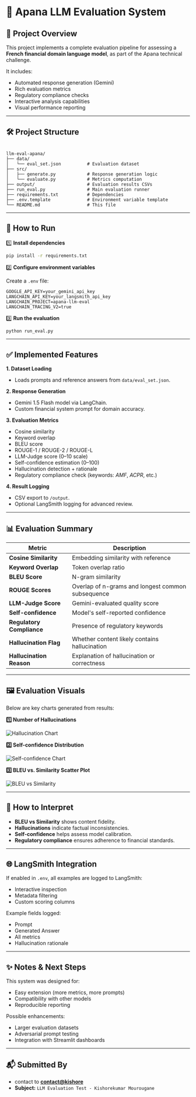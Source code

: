 # 📄 Apana LLM Evaluation System

## 🎯 Project Overview

This project implements a complete evaluation pipeline for assessing a **French financial domain language model**, as part of the Apana technical challenge.

It includes:

- Automated response generation (Gemini)
- Rich evaluation metrics
- Regulatory compliance checks
- Interactive analysis capabilities
- Visual performance reporting

---

## 🛠️ Project Structure

```

llm-eval-apana/
├── data/
│   └── eval_set.json          # Evaluation dataset
├── src/
│   ├── generate.py            # Response generation logic
│   └── evaluate.py            # Metrics computation
├── output/                    # Evaluation results CSVs
├── run_eval.py                # Main evaluation runner
├── requirements.txt           # Dependencies
├── .env.template              # Environment variable template
└── README.md                  # This file

````

---

## 🚀 How to Run

1️⃣ **Install dependencies**

```bash
pip install -r requirements.txt
````

2️⃣ **Configure environment variables**

Create a `.env` file:

```
GOOGLE_API_KEY=your_gemini_api_key
LANGCHAIN_API_KEY=your_langsmith_api_key
LANGCHAIN_PROJECT=apana-llm-eval
LANGCHAIN_TRACING_V2=true
```

3️⃣ **Run the evaluation**

```bash
python run_eval.py
```

---

## ✅ Implemented Features

**1. Dataset Loading**

* Loads prompts and reference answers from `data/eval_set.json`.

**2. Response Generation**

* Gemini 1.5 Flash model via LangChain.
* Custom financial system prompt for domain accuracy.

**3. Evaluation Metrics**

* Cosine similarity
* Keyword overlap
* BLEU score
* ROUGE-1 / ROUGE-2 / ROUGE-L
* LLM-Judge score (0–10 scale)
* Self-confidence estimation (0–100)
* Hallucination detection + rationale
* Regulatory compliance check (keywords: *AMF*, *ACPR*, etc.)

**4. Result Logging**

* CSV export to `/output`.
* Optional LangSmith logging for advanced review.

---

## 📊 Evaluation Summary

| Metric                    | Description                                       |
| ------------------------- | ------------------------------------------------- |
| **Cosine Similarity**     | Embedding similarity with reference               |
| **Keyword Overlap**       | Token overlap ratio                               |
| **BLEU Score**            | N-gram similarity                                 |
| **ROUGE Scores**          | Overlap of n-grams and longest common subsequence |
| **LLM-Judge Score**       | Gemini-evaluated quality score                    |
| **Self-confidence**       | Model's self-reported confidence                  |
| **Regulatory Compliance** | Presence of regulatory keywords                   |
| **Hallucination Flag**    | Whether content likely contains hallucination     |
| **Hallucination Reason**  | Explanation of hallucination or correctness       |

---

## 🖼️ Evaluation Visuals

Below are key charts generated from results:

**1️⃣ Number of Hallucinations**

![Hallucination Chart](./Charts/Figure_1.png)

**2️⃣ Self-confidence Distribution**

![Self-confidence Chart](./Charts/Figure_2.png)

**3️⃣ BLEU vs. Similarity Scatter Plot**

![BLEU vs Similarity](./Charts/Figure_3.png)

---

## 🧠 How to Interpret

* **BLEU vs Similarity** shows content fidelity.
* **Hallucinations** indicate factual inconsistencies.
* **Self-confidence** helps assess model calibration.
* **Regulatory compliance** ensures adherence to financial standards.

---

## 🌐 LangSmith Integration

If enabled in `.env`, all examples are logged to LangSmith:

* Interactive inspection
* Metadata filtering
* Custom scoring columns

Example fields logged:

* Prompt
* Generated Answer
* All metrics
* Hallucination rationale

---

## ✨ Notes & Next Steps

This system was designed for:

* Easy extension (more metrics, more prompts)
* Compatibility with other models
* Reproducible reporting

Possible enhancements:

* Larger evaluation datasets
* Adversarial prompt testing
* Integration with Streamlit dashboards

---

## 📬 Submitted By

* contact to **[contact@kishore](mailto:kishorekumarmourougane@gmail.com)**
* **Subject:** `LLM Evaluation Test - Kishorekumar Mourougane`


